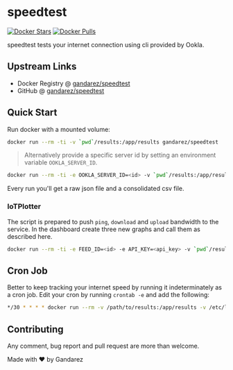 # speedtest

[![Docker Stars](https://img.shields.io/docker/stars/gandarez/speedtest.svg)](https://hub.docker.com/r/gandarez/speedtest/)
[![Docker Pulls](https://img.shields.io/docker/pulls/gandarez/speedtest.svg)](https://hub.docker.com/r/gandarez/speedtest/)

speedtest tests your internet connection using cli provided by Ookla.

## Upstream Links

* Docker Registry @ [gandarez/speedtest](https://hub.docker.com/r/gandarez/speedtest/)
* GitHub @ [gandarez/speedtest](https://github.com/gandarez/speedtest)

## Quick Start

Run docker with a mounted volume:

```bash
docker run --rm -ti -v `pwd`/results:/app/results gandarez/speedtest
```

> Alternatively provide a specific server id by setting an environment variable `OOKLA_SERVER_ID`.

```bash
docker run --rm -ti -e OOKLA_SERVER_ID=<id> -v `pwd`/results:/app/results gandarez/speedtest
```

Every run you'll get a raw json file and a consolidated csv file.

### IoTPlotter

The script is prepared to push `ping`, `download` and `upload` bandwidth to the service. In the dashboard create three new graphs and call them as described here.

```bash
docker run --rm -ti -e FEED_ID=<id> -e API_KEY=<api_key> -v `pwd`/results:/app/results gandarez/speedtest
```

## Cron Job

Better to keep tracking your internet speed by running it indeterminately as a cron job. Edit your cron by running `crontab -e` and add the following:

```bash
*/30 * * * * docker run --rm -v /path/to/results:/app/results -v /etc/localtime:/etc/localtime:ro gandarez/speedtest
```

## Contributing

Any comment, bug report and pull request are more than welcome.

Made with :heart: by Gandarez
